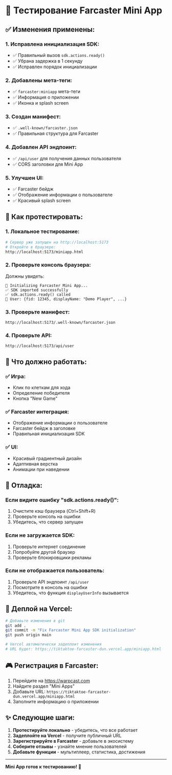 # 🧪 Тестирование Farcaster Mini App

## ✅ **Изменения применены:**

### **1. Исправлена инициализация SDK:**
- ✅ Правильный вызов `sdk.actions.ready()`
- ✅ Убрана задержка в 1 секунду
- ✅ Исправлен порядок инициализации

### **2. Добавлены мета-теги:**
- ✅ `farcaster:miniapp` мета-теги
- ✅ Информация о приложении
- ✅ Иконка и splash screen

### **3. Создан манифест:**
- ✅ `.well-known/farcaster.json`
- ✅ Правильная структура для Farcaster

### **4. Добавлен API эндпоинт:**
- ✅ `/api/user` для получения данных пользователя
- ✅ CORS заголовки для Mini App

### **5. Улучшен UI:**
- ✅ Farcaster бейдж
- ✅ Отображение информации о пользователе
- ✅ Красивый splash screen

## 🚀 **Как протестировать:**

### **1. Локальное тестирование:**
```bash
# Сервер уже запущен на http://localhost:5173
# Откройте в браузере:
http://localhost:5173/miniapp.html
```

### **2. Проверьте консоль браузера:**
Должны увидеть:
```
🚀 Initializing Farcaster Mini App...
✅ SDK imported successfully
✅ sdk.actions.ready() called
👤 User: {fid: 12345, displayName: "Demo Player", ...}
```

### **3. Проверьте манифест:**
```
http://localhost:5173/.well-known/farcaster.json
```

### **4. Проверьте API:**
```
http://localhost:5173/api/user
```

## 🎯 **Что должно работать:**

### **✅ Игра:**
- Клик по клеткам для хода
- Определение победителя
- Кнопка "New Game"

### **✅ Farcaster интеграция:**
- Отображение информации о пользователе
- Farcaster бейдж в заголовке
- Правильная инициализация SDK

### **✅ UI:**
- Красивый градиентный дизайн
- Адаптивная верстка
- Анимации при наведении

## 🔧 **Отладка:**

### **Если видите ошибку "sdk.actions.ready()":**
1. Очистите кэш браузера (Ctrl+Shift+R)
2. Проверьте консоль на ошибки
3. Убедитесь, что сервер запущен

### **Если не загружается SDK:**
1. Проверьте интернет соединение
2. Попробуйте другой браузер
3. Проверьте блокировщики рекламы

### **Если не отображается пользователь:**
1. Проверьте API эндпоинт `/api/user`
2. Посмотрите в консоль на ошибки
3. Убедитесь, что функция `displayUserInfo` вызывается

## 📱 **Деплой на Vercel:**

```bash
# Добавьте изменения в git
git add .
git commit -m "Fix Farcaster Mini App SDK initialization"
git push origin main

# Vercel автоматически задеплоит изменения
# URL будет: https://tiktaktoe-farcaster-dun.vercel.app/miniapp.html
```

## 🎮 **Регистрация в Farcaster:**

1. Перейдите на https://warpcast.com
2. Найдите раздел "Mini Apps"
3. Добавьте URL: `https://tiktaktoe-farcaster-dun.vercel.app/miniapp.html`
4. Заполните информацию о приложении

## ✨ **Следующие шаги:**

1. **Протестируйте локально** - убедитесь, что все работает
2. **Задеплойте на Vercel** - получите публичный URL
3. **Зарегистрируйте в Farcaster** - добавьте в экосистему
4. **Соберите отзывы** - узнайте мнение пользователей
5. **Добавьте функции** - мультиплеер, статистика, достижения

---

**Mini App готов к тестированию!** 🎉
